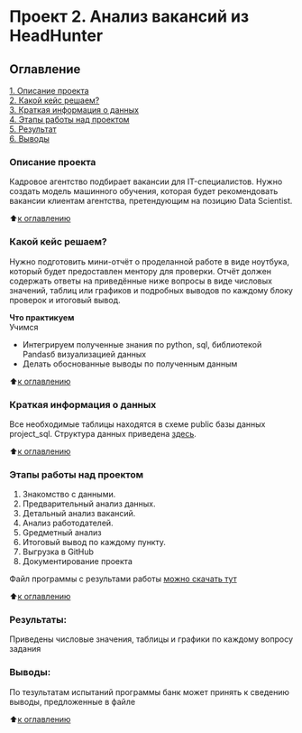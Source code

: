 
# Проект 2. Анализ вакансий из HeadHunter
## Оглавление  
[1. Описание проекта](#описание-проекта)  
[2. Какой кейс решаем?](#какой-кейс-решаем)  
[3. Краткая информация о данных](#краткая-информация-о-данных)  
[4. Этапы работы над проектом](#этапы-работы-над-проектом)  
[5. Результат](#результаты)    
[6. Выводы](#выводы) 

### Описание проекта   
Кадровое агентство подбирает вакансии для IT-специалистов.
Нужно создать модель машинного обучения, которая будет рекомендовать вакансии клиентам агентства, претендующим на позицию Data Scientist. 

:arrow_up:[к оглавлению](#оглавление)

### Какой кейс решаем?    
Нужно подготовить мини-отчёт о проделанной работе в виде ноутбука, который будет предоставлен ментору для проверки. Отчёт должен содержать ответы на приведённые ниже вопросы в виде числовых значений, таблиц или графиков и подробных выводов по каждому блоку проверок и итоговый вывод.

**Что практикуем**     
Учимся 
  - Интегрируем полученные знания по python, sql, библиотекой Pandasб визуализацией данных
  - Делать обоснованные выводы по полученным данным

:arrow_up:[к оглавлению](#оглавление)


### Краткая информация о данных
Все необходимые таблицы находятся в схеме public базы данных project_sql.
Структура данных приведена [здесь](https://github.com/dnt1971/SkillFactory_DS_dnt_17_project_02/blob/master/Структура_данных.ipynb).


:arrow_up:[к оглавлению](#оглавление)


### Этапы работы над проектом  
1. Знакомство с данными.
2. Предварительный анализ данных.
3. Детальный анализ вакансий.
4. Анализ работодателей. 
5. Gредметный анализ
6. Итоговый вывод по каждому пункту.
7. Выгрузка в GitHub
8. Документирование проекта

Файл программы с результами работы [можно скачать тут](https://github.com/dnt1971/SkillFactory_DS_dnt_17_project_02/blob/master/Project_2_Ноутбук_шаблон.ipynb) 
  
:arrow_up:[к оглавлению](#оглавление)

### Результаты:  
Приведены числовые значения, таблицы и графики по каждому вопросу задания

### Выводы:  
По тезультатам испытаний программы банк может принять к сведению выводы, предложенные в файле

:arrow_up:[к оглавлению](#оглавление)